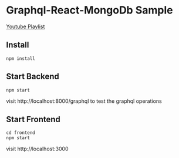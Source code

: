 # Graphql-React-MongoDb Sample

[Youtube Playlist](https://www.youtube.com/watch?v=7giZGFDGnkc&list=PL55RiY5tL51rG1x02Yyj93iypUuHYXcB_)

## Install

```
npm install
```

## Start Backend

```
npm start
```

visit http://localhost:8000/graphql to test the graphql operations

## Start Frontend

```
cd frontend
npm start
```

visit http://localhost:3000